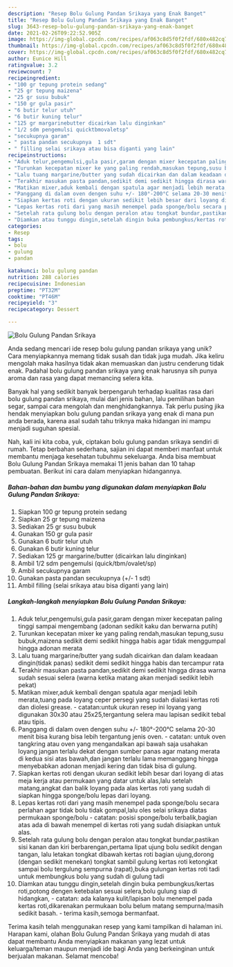 ```yaml
---
description: "Resep Bolu Gulung Pandan Srikaya yang Enak Banget"
title: "Resep Bolu Gulung Pandan Srikaya yang Enak Banget"
slug: 3643-resep-bolu-gulung-pandan-srikaya-yang-enak-banget
date: 2021-02-26T09:22:52.905Z
image: https://img-global.cpcdn.com/recipes/af063c8d5f0f2fdf/680x482cq70/bolu-gulung-pandan-srikaya-foto-resep-utama.jpg
thumbnail: https://img-global.cpcdn.com/recipes/af063c8d5f0f2fdf/680x482cq70/bolu-gulung-pandan-srikaya-foto-resep-utama.jpg
cover: https://img-global.cpcdn.com/recipes/af063c8d5f0f2fdf/680x482cq70/bolu-gulung-pandan-srikaya-foto-resep-utama.jpg
author: Eunice Hill
ratingvalue: 3.2
reviewcount: 7
recipeingredient:
- "100 gr tepung protein sedang"
- "25 gr tepung maizena"
- "25 gr susu bubuk"
- "150 gr gula pasir"
- "6 butir telur utuh"
- "6 butir kuning telur"
- "125 gr margarinebutter dicairkan lalu dinginkan"
- "1/2 sdm pengemulsi quicktbmovaletsp"
- "secukupnya garam"
- " pasta pandan secukupnya  1 sdt"
- " filling selai srikaya atau bisa diganti yang lain"
recipeinstructions:
- "Aduk telur,pengemulsi,gula pasir,garam dengan mixer kecepatan paling tinggi sampai mengembang (adonan sedikit kaku dan berwarna putih)"
- "Turunkan kecepatan mixer ke yang paling rendah,masukan tepung,susu bubuk,maizena sedikit demi sedikit hingga habis agar tidak menggumpal hingga adonan merata"
- "Lalu tuang margarine/butter yang sudah dicairkan dan dalam keadaan dingin(tidak panas) sedikit demi sedikit hingga habis dan tercampur rata"
- "Terakhir masukan pasta pandan,sedikit demi sedikit hingga dirasa warna sudah sesuai selera (warna ketika matang akan menjadi sedikit lebih pekat)"
- "Matikan mixer,aduk kembali dengan spatula agar menjadi lebih merata,tuang pada loyang ceper persegi yang sudah dialasi kertas roti dan diolesi grease. catatan:untuk ukuran resep ini loyang yang digunakan 30x30 atau 25x25,tergantung selera mau lapisan sedikit tebal atau tipis."
- "Panggang di dalam oven dengen suhu +/- 180°-200°C selama 20-30 menit bisa kurang bisa lebih tergantung jenis oven. catatan: untuk oven tangkring atau oven yang mengandalkan api bawah saja usahakan loyang jangan terlalu dekat dengan sumber panas agar matang merata di kedua sisi atas bawah,dan jangan terlalu lama memanggang hingga menyebabkan adonan menjadi kering dan tidak bisa di gulung."
- "Siapkan kertas roti dengan ukuran sedikit lebih besar dari loyang di atas meja kerja atau permukaan yang datar untuk alas,lalu setelah matang,angkat dan balik loyang pada alas kertas roti yang sudah di siapkan hingga sponge/bolu lepas dari loyang."
- "Lepas kertas roti dari yang masih menempel pada sponge/bolu secara perlahan agar tidak bolu tidak gompal,lalu oles selai srikaya diatas permukaan sponge/bolu catatan: posisi sponge/bolu terbalik,bagian atas ada di bawah menempel di kertas roti yang sudah disiapkan untuk alas."
- "Setelah rata gulung bolu dengan peralon atau tongkat bundar,pastikan sisi kanan dan kiri berbarengan,pertama lipat ujung bolu sedikit dengan tangan, lalu letakan tongkat dibawah kertas roti bagian ujung,dorong (dengan sedikit menekan) tongkat sambil gulung kertas roti ketongkat sampai bolu tergulung sempurna (rapat),buka gulungan kertas roti tadi untuk membungkus bolu yang sudah di gulung tadi"
- "Diamkan atau tunggu dingin,setelah dingin buka pembungkus/kertas roti,potong dengen ketebalan sesuai selera,bolu gulung siap di hidangkan, catatan: ada kalanya kulit/lapisan bolu menempel pada kertas roti,dikarenakan permukaan bolu belum matang sempurna/masih sedikit basah. terima kasih,semoga bermanfaat."
categories:
- Resep
tags:
- bolu
- gulung
- pandan

katakunci: bolu gulung pandan 
nutrition: 288 calories
recipecuisine: Indonesian
preptime: "PT32M"
cooktime: "PT46M"
recipeyield: "3"
recipecategory: Dessert

---
```



![Bolu Gulung Pandan Srikaya](https://img-global.cpcdn.com/recipes/af063c8d5f0f2fdf/680x482cq70/bolu-gulung-pandan-srikaya-foto-resep-utama.jpg)

Anda sedang mencari ide resep bolu gulung pandan srikaya yang unik? Cara menyiapkannya memang tidak susah dan tidak juga mudah. Jika keliru mengolah maka hasilnya tidak akan memuaskan dan justru cenderung tidak enak. Padahal bolu gulung pandan srikaya yang enak harusnya sih punya aroma dan rasa yang dapat memancing selera kita.

Banyak hal yang sedikit banyak berpengaruh terhadap kualitas rasa dari bolu gulung pandan srikaya, mulai dari jenis bahan, lalu pemilihan bahan segar, sampai cara mengolah dan menghidangkannya. Tak perlu pusing jika hendak menyiapkan bolu gulung pandan srikaya yang enak di mana pun anda berada, karena asal sudah tahu triknya maka hidangan ini mampu menjadi suguhan spesial.




Nah, kali ini kita coba, yuk, ciptakan bolu gulung pandan srikaya sendiri di rumah. Tetap berbahan sederhana, sajian ini dapat memberi manfaat untuk membantu menjaga kesehatan tubuhmu sekeluarga. Anda bisa membuat Bolu Gulung Pandan Srikaya memakai 11 jenis bahan dan 10 tahap pembuatan. Berikut ini cara dalam menyiapkan hidangannya.

<!--inarticleads1-->

##### Bahan-bahan dan bumbu yang digunakan dalam menyiapkan Bolu Gulung Pandan Srikaya:

1. Siapkan 100 gr tepung protein sedang
1. Siapkan 25 gr tepung maizena
1. Sediakan 25 gr susu bubuk
1. Gunakan 150 gr gula pasir
1. Gunakan 6 butir telur utuh
1. Gunakan 6 butir kuning telur
1. Sediakan 125 gr margarine/butter (dicairkan lalu dinginkan)
1. Ambil 1/2 sdm pengemulsi (quick/tbm/ovalet/sp)
1. Ambil secukupnya garam
1. Gunakan  pasta pandan secukupnya (+/- 1 sdt)
1. Ambil  filling (selai srikaya atau bisa diganti yang lain)




<!--inarticleads2-->

##### Langkah-langkah menyiapkan Bolu Gulung Pandan Srikaya:

1. Aduk telur,pengemulsi,gula pasir,garam dengan mixer kecepatan paling tinggi sampai mengembang (adonan sedikit kaku dan berwarna putih)
1. Turunkan kecepatan mixer ke yang paling rendah,masukan tepung,susu bubuk,maizena sedikit demi sedikit hingga habis agar tidak menggumpal hingga adonan merata
1. Lalu tuang margarine/butter yang sudah dicairkan dan dalam keadaan dingin(tidak panas) sedikit demi sedikit hingga habis dan tercampur rata
1. Terakhir masukan pasta pandan,sedikit demi sedikit hingga dirasa warna sudah sesuai selera (warna ketika matang akan menjadi sedikit lebih pekat)
1. Matikan mixer,aduk kembali dengan spatula agar menjadi lebih merata,tuang pada loyang ceper persegi yang sudah dialasi kertas roti dan diolesi grease. - catatan:untuk ukuran resep ini loyang yang digunakan 30x30 atau 25x25,tergantung selera mau lapisan sedikit tebal atau tipis.
1. Panggang di dalam oven dengen suhu +/- 180°-200°C selama 20-30 menit bisa kurang bisa lebih tergantung jenis oven. - catatan: untuk oven tangkring atau oven yang mengandalkan api bawah saja usahakan loyang jangan terlalu dekat dengan sumber panas agar matang merata di kedua sisi atas bawah,dan jangan terlalu lama memanggang hingga menyebabkan adonan menjadi kering dan tidak bisa di gulung.
1. Siapkan kertas roti dengan ukuran sedikit lebih besar dari loyang di atas meja kerja atau permukaan yang datar untuk alas,lalu setelah matang,angkat dan balik loyang pada alas kertas roti yang sudah di siapkan hingga sponge/bolu lepas dari loyang.
1. Lepas kertas roti dari yang masih menempel pada sponge/bolu secara perlahan agar tidak bolu tidak gompal,lalu oles selai srikaya diatas permukaan sponge/bolu - catatan: posisi sponge/bolu terbalik,bagian atas ada di bawah menempel di kertas roti yang sudah disiapkan untuk alas.
1. Setelah rata gulung bolu dengan peralon atau tongkat bundar,pastikan sisi kanan dan kiri berbarengan,pertama lipat ujung bolu sedikit dengan tangan, lalu letakan tongkat dibawah kertas roti bagian ujung,dorong (dengan sedikit menekan) tongkat sambil gulung kertas roti ketongkat sampai bolu tergulung sempurna (rapat),buka gulungan kertas roti tadi untuk membungkus bolu yang sudah di gulung tadi
1. Diamkan atau tunggu dingin,setelah dingin buka pembungkus/kertas roti,potong dengen ketebalan sesuai selera,bolu gulung siap di hidangkan, - catatan: ada kalanya kulit/lapisan bolu menempel pada kertas roti,dikarenakan permukaan bolu belum matang sempurna/masih sedikit basah. - terima kasih,semoga bermanfaat.




Terima kasih telah menggunakan resep yang kami tampilkan di halaman ini. Harapan kami, olahan Bolu Gulung Pandan Srikaya yang mudah di atas dapat membantu Anda menyiapkan makanan yang lezat untuk keluarga/teman maupun menjadi ide bagi Anda yang berkeinginan untuk berjualan makanan. Selamat mencoba!
